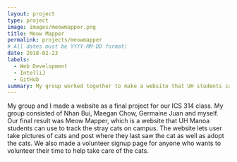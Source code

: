 ```yaml
---
layout: project
type: project
image: images/meowmapper.png
title: Meow Mapper
permalink: projects/meowmapper
# All dates must be YYYY-MM-DD format!
date: 2018-02-23
labels:
  - Web Development
  - IntelliJ
  - GitHub
summary: My group worked together to make a website that UH students can use to map the stray cats on campus.
---
```

My group and I made a website as a final project for our ICS 314 class. My group consisted of Nhan Bui, Maegan Chow, Germaine Juan and myself. Our final result was Meow Mapper, which is a website that UH Manoa students can use to track the stray cats on campus. The website lets user take pictures of cats and post where they last saw the cat as well as adopt the cats. We also made a volunteer signup page for anyone who wants to volunteer their time to help take care of the cats.

